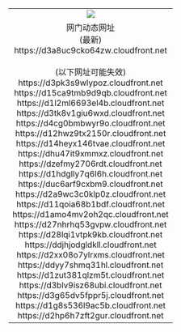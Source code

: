 ﻿<table>
  <tr></tr>
  <tr><td colspan=2 align=center><img src="https://d3a8uc9cko64zw.cloudfront.net/Up/oGate.jpg" /></td></tr>
  <tr><td colspan=2 align=center>网门动态网址<br/>(最新)
<br>https://d3a8uc9cko64zw.cloudfront.net
<br/><br/>(以下网址可能失效)
<br>https://d3pk3s9wlypoz.cloudfront.net
<br>https://d15ca9tmb9d9qb.cloudfront.net
<br>https://d1l2ml6693el4b.cloudfront.net
<br>https://d3tk8v1giu6wxd.cloudfront.net
<br>https://d4cg0bmbwyr9o.cloudfront.net
<br>https://d12hwz9tx2150r.cloudfront.net
<br>https://d14heyx146tvae.cloudfront.net
<br>https://dhu47it9xmmxz.cloudfront.net
<br>https://dzefmy2706rdt.cloudfront.net
<br>https://d1hdglly7q6l6h.cloudfront.net
<br>https://duc6arf9cxbm9.cloudfront.net
<br>https://d2a9wc3c0klp0z.cloudfront.net
<br>https://d11qoia68b1bdf.cloudfront.net
<br>https://d1amo4mv2oh2qc.cloudfront.net
<br>https://d27nhrhq53gvpw.cloudfront.net
<br>https://d28lqi1vtpk9kb.cloudfront.net
<br>https://ddjhjodgldkll.cloudfront.net
<br>https://d2xx08o7ylrxms.cloudfront.net
<br>https://ddyy7shmq31hl.cloudfront.net
<br>https://d1zut381qlzm5t.cloudfront.net
<br>https://d3blv9isz68ubi.cloudfront.net
<br>https://d3g65dv5fppr5j.cloudfront.net
<br>https://d1g8s536l9ac5b.cloudfront.net
<br>https://d2hp6h7zft2gur.cloudfront.net
    </td>
  </tr>
</table>
